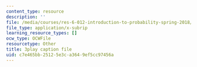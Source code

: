```yaml
---
content_type: resource
description: ''
file: /media/courses/res-6-012-introduction-to-probability-spring-2018/c7e465bb25125e3ca3649ef5cc97456a_RgGFvOpcQXY.vtt
file_type: application/x-subrip
learning_resource_types: []
ocw_type: OCWFile
resourcetype: Other
title: 3play caption file
uid: c7e465bb-2512-5e3c-a364-9ef5cc97456a
---
```

